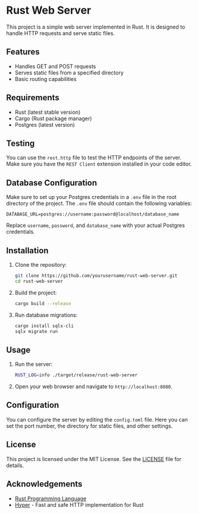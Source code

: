 # Rust Web Server

This project is a simple web server implemented in Rust. It is designed to handle HTTP requests and serve static files.

## Features

- Handles GET and POST requests
- Serves static files from a specified directory
- Basic routing capabilities

## Requirements

- Rust (latest stable version)
- Cargo (Rust package manager)
- Postgres (latest version)
  
## Testing

You can use the `rest.http` file to test the HTTP endpoints of the server. Make sure you have the `REST Client` extension installed in your code editor.

## Database Configuration

Make sure to set up your Postgres credentials in a `.env` file in the root directory of the project. The `.env` file should contain the following variables:

```
DATABASE_URL=postgres://username:password@localhost/database_name
```

Replace `username`, `password`, and `database_name` with your actual Postgres credentials.

## Installation

1. Clone the repository:
    ```sh
    git clone https://github.com/yourusername/rust-web-server.git
    cd rust-web-server
    ```

2. Build the project:
    ```sh
    cargo build --release
    ```

3. Run database migrations:
    ```sh
    cargo install sqlx-cli
    sqlx migrate run
    ```

## Usage

1. Run the server:
    ```sh
    RUST_LOG=info ./target/release/rust-web-server
    ```

2. Open your web browser and navigate to `http://localhost:8080`.

## Configuration

You can configure the server by editing the `config.toml` file. Here you can set the port number, the directory for static files, and other settings.

## License

This project is licensed under the MIT License. See the [LICENSE](LICENSE) file for details.

## Acknowledgements

- [Rust Programming Language](https://www.rust-lang.org/)
- [Hyper](https://hyper.rs/) - Fast and safe HTTP implementation for Rust
